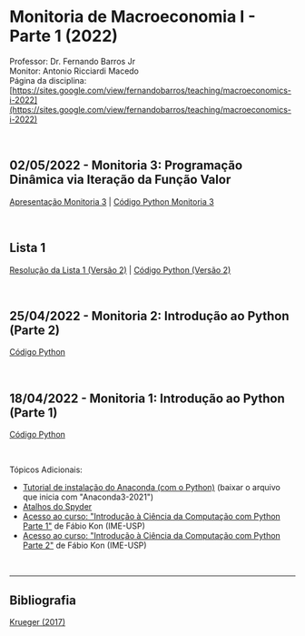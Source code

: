 # Monitoria de Macroeconomia I - Parte 1 (2022)
Professor: Dr. Fernando Barros Jr
<br>
Monitor: Antonio Ricciardi Macedo
<br>
Página da disciplina: [https://sites.google.com/view/fernandobarros/teaching/macroeconomics-i-2022](https://sites.google.com/view/fernandobarros/teaching/macroeconomics-i-2022)

<br>

## 02/05/2022 - Monitoria 3: Programação Dinâmica via Iteração da Função Valor
[Apresentação Monitoria 3](https://antoniormacedo.github.io/Macroeconomia-I/Apresentação_Monitoria_3.pdf) | [Código Python Monitoria 3](https://antoniormacedo.github.io/Macroeconomia-I/Monitoria_3.py)

<br>

## Lista 1
[Resolução da Lista 1 (Versão 2)](https://antoniormacedo.github.io/Macroeconomia-I/Lista_1.V2.pdf) | [Código Python (Versão 2)](https://antoniormacedo.github.io/Macroeconomia-I/Lista_1-Python.py)

<br>

## 25/04/2022 - Monitoria 2: Introdução ao Python (Parte 2)
[Código Python](https://antoniormacedo.github.io/Macroeconomia-I/Monitoria_2.py)

<br>

## 18/04/2022 - Monitoria 1: Introdução ao Python (Parte 1)
[Código Python](https://antoniormacedo.github.io/Macroeconomia-I/Monitoria_1.py)

<br>

Tópicos Adicionais:
<br>
- [Tutorial de instalação do Anaconda (com o Python)](https://www.gades-solutions.com.br/wp-content/uploads/2020/04/Tutorial-Instalac%CC%A7a%CC%83o-Python.pdf) (baixar o arquivo que inicia com "Anaconda3-2021")
- [Atalhos do Spyder](http://e-callisto.org/cospar2018/SpyderKeyboardShortcutsEditor.pdf)
- [Acesso ao curso: "Introdução à Ciência da Computação com Python Parte 1"](https://www.coursera.org/learn/ciencia-computacao-python-conceitos) de Fábio Kon (IME-USP)
- [Acesso ao curso: "Introdução à Ciência da Computação com Python Parte 2"](https://www.coursera.org/learn/ciencia-computacao-python-conceitos-2?) de Fábio Kon (IME-USP)

<br>

---

## Bibliografia

[Krueger (2017)](https://antoniormacedo.github.io/Macroeconomia-I/Krueger%20(2017).pdf)
